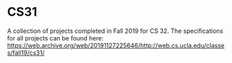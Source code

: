 # CS31
A collection of projects completed in Fall 2019 for CS 32.
The specifications for all projects can be found here: https://web.archive.org/web/20191127225646/http://web.cs.ucla.edu/classes/fall19/cs31/

